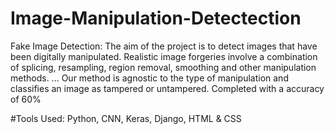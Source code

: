 # Image-Manipulation-Detectection
Fake Image Detection: The aim of the project is to detect images that have been digitally manipulated. Realistic image forgeries 
involve a combination of splicing, resampling, region removal, smoothing and other manipulation methods. ... 
Our method is agnostic to the type of manipulation and classifies an image as tampered or untampered. Completed with a accuracy of 60% 

#Tools Used: 
Python, CNN, Keras, Django, HTML &amp; CSS
